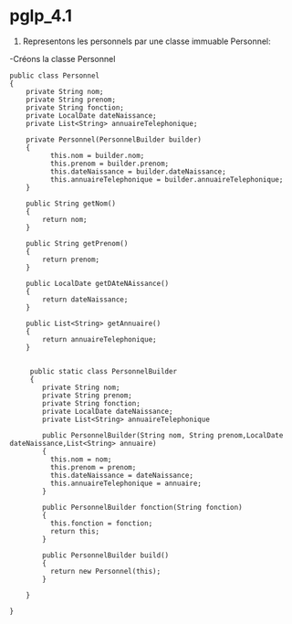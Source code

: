 # pglp_4.1

1) Representons les personnels par une classe immuable Personnel:

-Créons la classe Personnel

    public class Personnel
    {
        private String nom;
        private String prenom;
        private String fonction;
        private LocalDate dateNaissance;
        private List<String> annuaireTelephonique;
    
        private Personnel(PersonnelBuilder builder)
        {
              this.nom = builder.nom;
              this.prenom = builder.prenom;
              this.dateNaissance = builder.dateNaissance;
              this.annuaireTelephonique = builder.annuaireTelephonique;
        }
        
        public String getNom()
        {
            return nom;
        }
        
        public String getPrenom()
        {
            return prenom;
        }
        
        public LocalDate getDAteNAissance()
        {
            return dateNaissance;
        }
        
        public List<String> getAnnuaire()
        {
    	    return annuaireTelephonique;
        }
        
        
         public static class PersonnelBuilder
         {
            private String nom;
            private String prenom;
            private String fonction;
            private LocalDate dateNaissance;
            private List<String> annuaireTelephonique
          
            public PersonnelBuilder(String nom, String prenom,LocalDate dateNaissance,List<String> annuaire)
            {
              this.nom = nom;
              this.prenom = prenom;
              this.dateNaissance = dateNaissance;
              this.annuaireTelephonique = annuaire;
            }
          
            public PersonnelBuilder fonction(String fonction)
            {
              this.fonction = fonction;
              return this;
            }
          
            public PersonnelBuilder build()
            {
              return new Personnel(this);
            }
      
        }
    
    }
